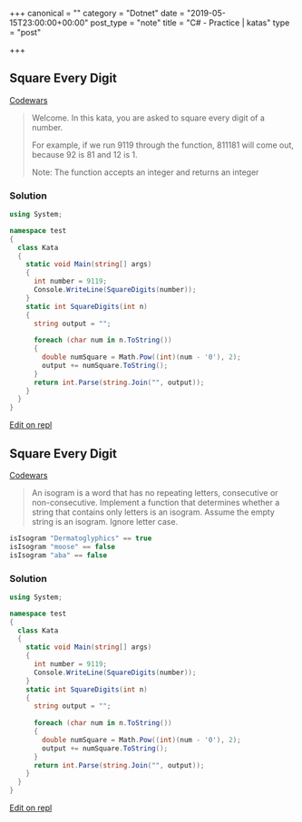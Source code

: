 +++
canonical = ""
category = "Dotnet"
date = "2019-05-15T23:00:00+00:00"
post_type = "note"
title = "C# - Practice | katas"
type = "post"

+++
## Square Every Digit

[Codewars](https://www.codewars.com/kata/546e2562b03326a88e000020/train/csharp)

> Welcome. In this kata, you are asked to square every digit of a number.
> 
> For example, if we run 9119 through the function, 811181 will come out, because 92 is 81 and 12 is 1.
> 
> Note: The function accepts an integer and returns an integer

### Solution

```cs
using System;

namespace test
{
  class Kata
  {
    static void Main(string[] args)
    {
      int number = 9119;
      Console.WriteLine(SquareDigits(number));
    }
    static int SquareDigits(int n)
    {
      string output = "";
      
      foreach (char num in n.ToString())
      {
        double numSquare = Math.Pow((int)(num - '0'), 2);
        output += numSquare.ToString();
      }
      return int.Parse(string.Join("", output));
    }
  }
}
```

[Edit on repl](https://repl.it/@vinceumo/Kata-or-Square-Every-Digit)

## Square Every Digit

[Codewars](https://www.codewars.com/kata/54ba84be607a92aa900000f1/train/csharp)

> An isogram is a word that has no repeating letters, consecutive or non-consecutive. Implement a function that determines whether a string that contains only letters is an isogram. Assume the empty string is an isogram. Ignore letter case.

```cs
isIsogram "Dermatoglyphics" == true
isIsogram "moose" == false
isIsogram "aba" == false
```

### Solution

```cs
using System;

namespace test
{
  class Kata
  {
    static void Main(string[] args)
    {
      int number = 9119;
      Console.WriteLine(SquareDigits(number));
    }
    static int SquareDigits(int n)
    {
      string output = "";
      
      foreach (char num in n.ToString())
      {
        double numSquare = Math.Pow((int)(num - '0'), 2);
        output += numSquare.ToString();
      }
      return int.Parse(string.Join("", output));
    }
  }
}
```

[Edit on repl](https://repl.it/@vinceumo/Kata-or-Isograms)